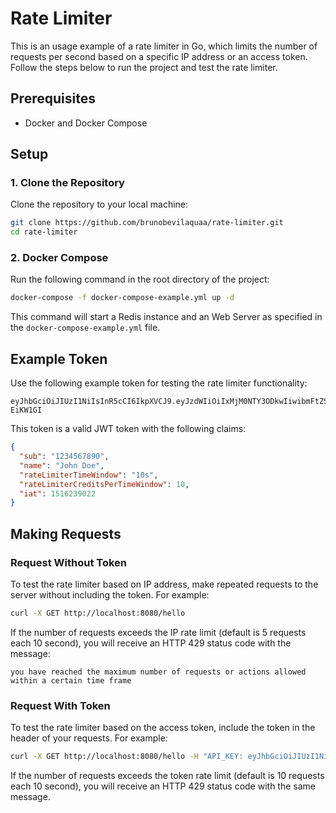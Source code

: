 # Rate Limiter

This is an usage example of a rate limiter in Go, which limits the number of requests per second based on a specific IP address or an access token. Follow the steps below to run the project and test the rate limiter.

## Prerequisites

- Docker and Docker Compose

## Setup

### 1. Clone the Repository

Clone the repository to your local machine:

```sh
git clone https://github.com/brunobevilaquaa/rate-limiter.git
cd rate-limiter
```

### 2. Docker Compose

Run the following command in the root directory of the project:

```sh
docker-compose -f docker-compose-example.yml up -d
```

This command will start a Redis instance and an Web Server as specified in the `docker-compose-example.yml` file.

## Example Token

Use the following example token for testing the rate limiter functionality:

```
eyJhbGciOiJIUzI1NiIsInR5cCI6IkpXVCJ9.eyJzdWIiOiIxMjM0NTY3ODkwIiwibmFtZSI6IkpvaG4gRG9lIiwicmF0ZUxpbWl0ZXJUaW1lV2luZG93IjoiMTBzIiwicmF0ZUxpbWl0ZXJDcmVkaXRzUGVyVGltZVdpbmRvdyI6MTAsImlhdCI6MTUxNjIzOTAyMn0.2mMDJ4U1RyX1cjE362AjCY5v7LHVvcLERaP-EiKW1GI
```

This token is a valid JWT token with the following claims:

```json
{
  "sub": "1234567890",
  "name": "John Doe",
  "rateLimiterTimeWindow": "10s",
  "rateLimiterCreditsPerTimeWindow": 10,
  "iat": 1516239022
}
```

## Making Requests

### Request Without Token

To test the rate limiter based on IP address, make repeated requests to the server without including the token. For example:

```sh
curl -X GET http://localhost:8080/hello
```

If the number of requests exceeds the IP rate limit (default is 5 requests each 10 second), you will receive an HTTP 429 status code with the message:

```
you have reached the maximum number of requests or actions allowed within a certain time frame
```

### Request With Token

To test the rate limiter based on the access token, include the token in the header of your requests. For example:

```sh
curl -X GET http://localhost:8080/hello -H "API_KEY: eyJhbGciOiJIUzI1NiIsInR5cCI6IkpXVCJ9.eyJzdWIiOiIxMjM0NTY3ODkwIiwibmFtZSI6IkpvaG4gRG9lIiwicmF0ZUxpbWl0ZXJUaW1lV2luZG93IjoiMTBzIiwicmF0ZUxpbWl0ZXJDcmVkaXRzUGVyVGltZVdpbmRvdyI6MTAsImlhdCI6MTUxNjIzOTAyMn0.2mMDJ4U1RyX1cjE362AjCY5v7LHVvcLERaP-EiKW1GI"
```

If the number of requests exceeds the token rate limit (default is 10 requests each 10 second), you will receive an HTTP 429 status code with the same message.